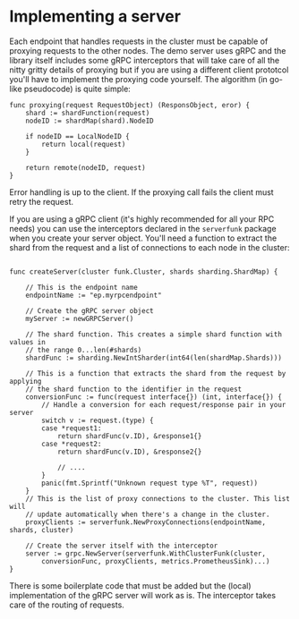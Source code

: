 # Implementing a server

Each endpoint that handles requests in the cluster must be capable of proxying requests to the other nodes. The demo server uses gRPC and the library itself includes some gRPC interceptors that will take care of all the nitty gritty details of proxying but if you are using a different client prototcol you'll have to implement the proxying code yourself. The algorithm (in go-like pseudocode) is quite simple:

```golang
func proxying(request RequestObject) (ResponsObject, eror) {
    shard := shardFunction(request)
    nodeID := shardMap(shard).NodeID

    if nodeID == LocalNodeID {
        return local(request)
    }

    return remote(nodeID, request)
}
```

Error handling is up to the client. If the proxying call fails the client must retry the request.

If you are using a gRPC client (it's highly recommended for all your RPC needs) you can use the interceptors declared in the `serverfunk` package when you create your server object. You'll need a function to extract the shard from the request and a list of connections to each node in the cluster:

```golang

func createServer(cluster funk.Cluster, shards sharding.ShardMap) {

    // This is the endpoint name
    endpointName := "ep.myrpcendpoint"

    // Create the gRPC server object
    myServer := newGRPCServer()

    // The shard function. This creates a simple shard function with values in
    // the range 0...len(#shards)
    shardFunc := sharding.NewIntSharder(int64(len(shardMap.Shards)))

    // This is a function that extracts the shard from the request by applying
    // the shard function to the identifier in the request
    conversionFunc := func(request interface{}) (int, interface{}) {
        // Handle a conversion for each request/response pair in your server
		switch v := request.(type) {
		case *request1:
            return shardFunc(v.ID), &response1{}
        case *request2:
            return shardFunc(v.ID), &response2{}

            // ....
        }
		panic(fmt.Sprintf("Unknown request type %T", request))
	}
    // This is the list of proxy connections to the cluster. This list will
    // update automatically when there's a change in the cluster.
    proxyClients := serverfunk.NewProxyConnections(endpointName, shards, cluster)

    // Create the server itself with the interceptor
    server := grpc.NewServer(serverfunk.WithClusterFunk(cluster,
		conversionFunc, proxyClients, metrics.PrometheusSink)...)
}

```

There is some boilerplate code that must be added but the (local) implementation of the gRPC server will work as is. The interceptor takes care of the routing of requests.
